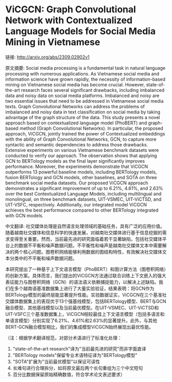 # ViCGCN: Graph Convolutional Network with Contextualized Language Models for Social Media Mining in Vietnamese

链接: http://arxiv.org/abs/2309.02902v1

原文摘要:
Social media processing is a fundamental task in natural language processing
with numerous applications. As Vietnamese social media and information science
have grown rapidly, the necessity of information-based mining on Vietnamese
social media has become crucial. However, state-of-the-art research faces
several significant drawbacks, including imbalanced data and noisy data on
social media platforms. Imbalanced and noisy are two essential issues that need
to be addressed in Vietnamese social media texts. Graph Convolutional Networks
can address the problems of imbalanced and noisy data in text classification on
social media by taking advantage of the graph structure of the data. This study
presents a novel approach based on contextualized language model (PhoBERT) and
graph-based method (Graph Convolutional Networks). In particular, the proposed
approach, ViCGCN, jointly trained the power of Contextualized embeddings with
the ability of Graph Convolutional Networks, GCN, to capture more syntactic and
semantic dependencies to address those drawbacks. Extensive experiments on
various Vietnamese benchmark datasets were conducted to verify our approach.
The observation shows that applying GCN to BERTology models as the final layer
significantly improves performance. Moreover, the experiments demonstrate that
ViCGCN outperforms 13 powerful baseline models, including BERTology models,
fusion BERTology and GCN models, other baselines, and SOTA on three benchmark
social media datasets. Our proposed ViCGCN approach demonstrates a significant
improvement of up to 6.21%, 4.61%, and 2.63% over the best Contextualized
Language Models, including multilingual and monolingual, on three benchmark
datasets, UIT-VSMEC, UIT-ViCTSD, and UIT-VSFC, respectively. Additionally, our
integrated model ViCGCN achieves the best performance compared to other
BERTology integrated with GCN models.

中文翻译:
社交媒体处理是自然语言处理领域的基础任务，具有广泛的应用价值。随着越南社交媒体和信息科学的快速发展，对越南社交媒体进行基于信息挖掘的需求变得至关重要。然而，当前最先进的研究面临着若干显著缺陷，包括社交媒体平台上的数据不平衡和噪声数据问题。不平衡性和噪声是越南社交媒体文本中需要解决的两个核心问题。图卷积网络能够利用数据的图结构特性，有效解决社交媒体文本分类中的不平衡和噪声数据问题。

本研究提出了一种基于上下文语言模型（PhoBERT）和图计算方法（图卷积网络）的创新方案。具体而言，我们提出的ViCGCN方法通过联合训练上下文嵌入的强大表征能力与图卷积网络（GCN）的语法语义依赖捕捉能力，以解决上述缺陷。我们在多个越南语基准数据集上进行了大量实验验证，结果表明：将GCN作为BERTology模型的最终层能显著提升性能。实验数据证实，ViCGCN在三个基准社交媒体数据集上的表现优于13个强基线模型，包括BERTology模型、BERT与GCN融合模型、其他基线模型以及当前最优模型。在UIT-VSMEC、UIT-ViCTSD和UIT-VSFC三个基准数据集上，ViCGCN相较最佳上下文语言模型（包括多语言和单语言模型）分别实现了6.21%、4.61%和2.63%的显著提升。此外，与其他BERT-GCN融合模型相比，我们的集成模型ViCGCN始终展现出最优性能。

（注：根据学术翻译规范，对部分术语进行了标准化处理：
1. "state-of-the-art research"译为"当前最先进的研究"而非字面直译
2. "BERTology models"保留专业术语特征译为"BERTology模型"
3. "SOTA"扩展为"当前最优模型"以保证可读性
4. 长难句进行合理拆分，如将原文最后两个长句重组为三个中文短句
5. 百分比数据保留原始精确数值，符合学术论文表述要求）
